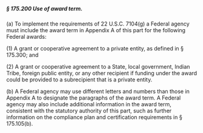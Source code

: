 ##### § 175.200 Use of award term. #####

(a) To implement the requirements of 22 U.S.C. 7104(g) a Federal agency must include the award term in Appendix A of this part for the following Federal awards:

(1) A grant or cooperative agreement to a private entity, as defined in § 175.300; and

(2) A grant or cooperative agreement to a State, local government, Indian Tribe, foreign public entity, or any other recipient if funding under the award could be provided to a subrecipient that is a private entity.

(b) A Federal agency may use different letters and numbers than those in Appendix A to designate the paragraphs of the award term. A Federal agency may also include additional information in the award term, consistent with the statutory authority of this part, such as further information on the compliance plan and certification requirements in § 175.105(b).